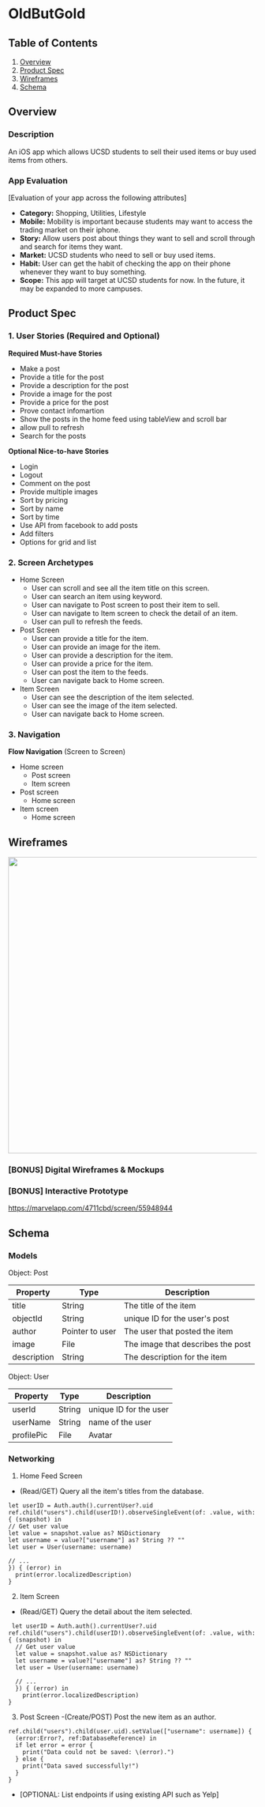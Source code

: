 # OldButGold

## Table of Contents
1. [Overview](#Overview)
1. [Product Spec](#Product-Spec)
1. [Wireframes](#Wireframes)
2. [Schema](#Schema)

## Overview
### Description
An iOS app which allows UCSD students to sell their used items or buy used items from others.


### App Evaluation
[Evaluation of your app across the following attributes]
- **Category:** Shopping, Utilities, Lifestyle
- **Mobile:** Mobility is important because students may want to access the trading market on their iphone.
- **Story:** Allow users post about things they want to sell and scroll through and search for items they want. 
- **Market:** UCSD students who need to sell or buy used items. 
- **Habit:** User can get the habit of checking the app on their phone whenever they want to buy something.
- **Scope:** This app will target at UCSD students for now. In the future, it may be expanded to more campuses.

## Product Spec

### 1. User Stories (Required and Optional)

**Required Must-have Stories**

* Make a post
* Provide a title for the post
* Provide a description for the post
* Provide a image for the post
* Provide a price for the post
* Prove contact infomartion 
* Show the posts in the home feed using tableView and scroll bar 
* allow pull to refresh 
* Search for the posts

**Optional Nice-to-have Stories**

* Login
* Logout
* Comment on the post
* Provide multiple images
* Sort by pricing
* Sort by name
* Sort by time
* Use API from facebook to add posts
* Add filters
* Options for grid and list

### 2. Screen Archetypes

* Home Screen
   * User can scroll and see all the item title on this screen.
   * User can search an item using keyword.
   * User can navigate to Post screen to post their item to sell.
   * User can navigate to Item screen to check the detail of an item.
   * User can pull to refresh the feeds.
* Post Screen
   * User can provide a title for the item.
   * User can provide an image for the item.
   * User can provide a description for the item.
   * User can provide a price for the item.
   * User can post the item to the feeds.
   * User can navigate back to Home screen.
* Item Screen
   * User can see the description of the item selected.
   * User can see the image of the item selected.
   * User can navigate back to Home screen.


### 3. Navigation

**Flow Navigation** (Screen to Screen)

* Home screen
   * Post screen
   * Item screen
* Post screen
   * Home screen
* Item screen
   * Home screen

## Wireframes
<img src="https://i.imgur.com/55hUhny.jpg" width=600>

### [BONUS] Digital Wireframes & Mockups

### [BONUS] Interactive Prototype
https://marvelapp.com/4711cbd/screen/55948944

## Schema 
### Models
Object: Post

| Property | Type | Description |
| -------- | ---- | ------- |
| title | String | The title of the item |
| objectId | String | unique ID for the user's post |
| author | Pointer to user | The user that posted the item |
| image | File | The image that describes the post|
| description | String | The description for the item |

Object: User

| Property | Type | Description |
| -------- | ---- | ------- |
| userId | String | unique ID for the user |
| userName | String | name of the user |
| profilePic | File | Avatar |

### Networking

 1. Home Feed Screen
  - (Read/GET) Query all the item's titles from the database.
  ```
 let userID = Auth.auth().currentUser?.uid
ref.child("users").child(userID!).observeSingleEvent(of: .value, with: { (snapshot) in
  // Get user value
  let value = snapshot.value as? NSDictionary
  let username = value?["username"] as? String ?? ""
  let user = User(username: username)

  // ...
  }) { (error) in
    print(error.localizedDescription)
}
```
 2. Item Screen
  - (Read/GET) Query the detail about the item selected.
```
 let userID = Auth.auth().currentUser?.uid
ref.child("users").child(userID!).observeSingleEvent(of: .value, with: { (snapshot) in
  // Get user value
  let value = snapshot.value as? NSDictionary
  let username = value?["username"] as? String ?? ""
  let user = User(username: username)

  // ...
  }) { (error) in
    print(error.localizedDescription)
}
```

 3. Post Screen
  -(Create/POST) Post the new item as an author.

```
ref.child("users").child(user.uid).setValue(["username": username]) {
  (error:Error?, ref:DatabaseReference) in
  if let error = error {
    print("Data could not be saved: \(error).")
  } else {
    print("Data saved successfully!")
  }
}
```

- [OPTIONAL: List endpoints if using existing API such as Yelp]
